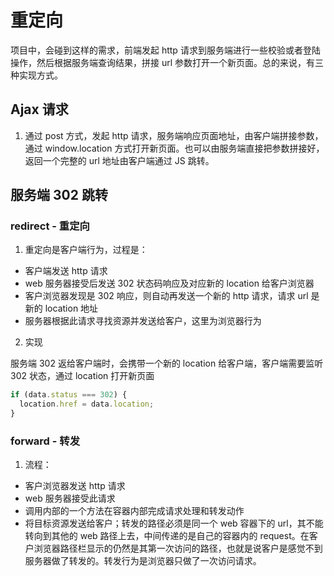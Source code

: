 # 重定向

项目中，会碰到这样的需求，前端发起 http 请求到服务端进行一些校验或者登陆操作，然后根据服务端查询结果，拼接 url 参数打开一个新页面。总的来说，有三种实现方式。

## Ajax 请求

1. 通过 post 方式，发起 http 请求，服务端响应页面地址，由客户端拼接参数，通过 window.location 方式打开新页面。也可以由服务端直接把参数拼接好，返回一个完整的 url 地址由客户端通过 JS 跳转。

## 服务端 302 跳转

### redirect - 重定向

1. 重定向是客户端行为，过程是：

- 客户端发送 http 请求
- web 服务器接受后发送 302 状态码响应及对应新的 location 给客户浏览器
- 客户浏览器发现是 302 响应，则自动再发送一个新的 http 请求，请求 url 是新的 location 地址
- 服务器根据此请求寻找资源并发送给客户，这里为浏览器行为

2. 实现

服务端 302 返给客户端时，会携带一个新的 location 给客户端，客户端需要监听 302 状态，通过 location 打开新页面

```js
if (data.status === 302) {
  location.href = data.location;
}
```

### forward - 转发

1. 流程：

- 客户浏览器发送 http 请求
- web 服务器接受此请求
- 调用内部的一个方法在容器内部完成请求处理和转发动作
- 将目标资源发送给客户；转发的路径必须是同一个 web 容器下的 url，其不能转向到其他的 web 路径上去，中间传递的是自己的容器内的 request。在客户浏览器路径栏显示的仍然是其第一次访问的路径，也就是说客户是感觉不到服务器做了转发的。转发行为是浏览器只做了一次访问请求。
